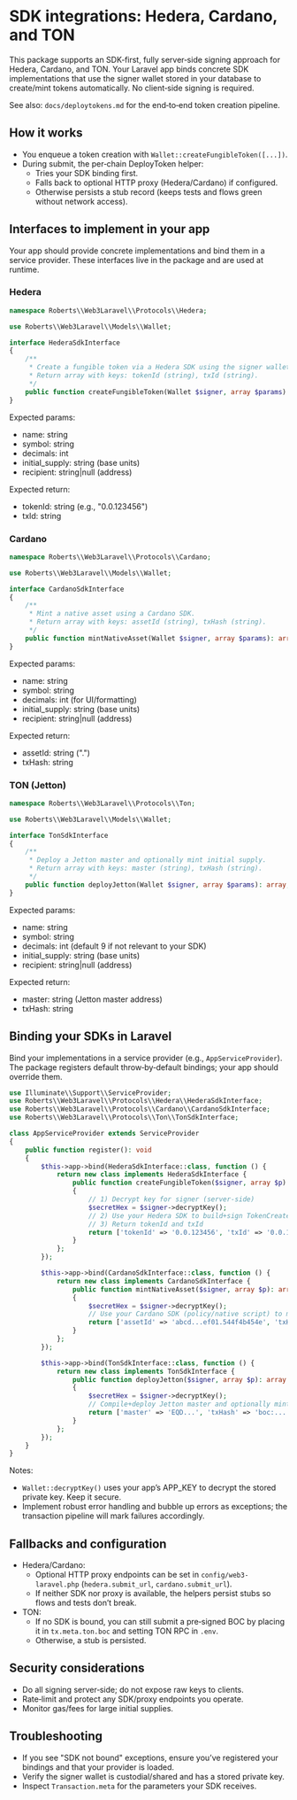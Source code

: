 # SDK integrations: Hedera, Cardano, and TON

This package supports an SDK‑first, fully server‑side signing approach for Hedera, Cardano, and TON. Your Laravel app binds concrete SDK implementations that use the signer wallet stored in your database to create/mint tokens automatically. No client‑side signing is required.

See also: `docs/deploytokens.md` for the end‑to‑end token creation pipeline.

## How it works

- You enqueue a token creation with `Wallet::createFungibleToken([...])`.
- During submit, the per‑chain DeployToken helper:
  - Tries your SDK binding first.
  - Falls back to optional HTTP proxy (Hedera/Cardano) if configured.
  - Otherwise persists a stub record (keeps tests and flows green without network access).

## Interfaces to implement in your app

Your app should provide concrete implementations and bind them in a service provider. These interfaces live in the package and are used at runtime.

### Hedera

```php
namespace Roberts\\Web3Laravel\\Protocols\\Hedera;

use Roberts\\Web3Laravel\\Models\\Wallet;

interface HederaSdkInterface
{
    /**
     * Create a fungible token via a Hedera SDK using the signer wallet.
     * Return array with keys: tokenId (string), txId (string).
     */
    public function createFungibleToken(Wallet $signer, array $params): array;
}
```

Expected params:
- name: string
- symbol: string
- decimals: int
- initial_supply: string (base units)
- recipient: string|null (address)

Expected return:
- tokenId: string (e.g., "0.0.123456")
- txId: string

### Cardano

```php
namespace Roberts\\Web3Laravel\\Protocols\\Cardano;

use Roberts\\Web3Laravel\\Models\\Wallet;

interface CardanoSdkInterface
{
    /**
     * Mint a native asset using a Cardano SDK.
     * Return array with keys: assetId (string), txHash (string).
     */
    public function mintNativeAsset(Wallet $signer, array $params): array;
}
```

Expected params:
- name: string
- symbol: string
- decimals: int (for UI/formatting)
- initial_supply: string (base units)
- recipient: string|null (address)

Expected return:
- assetId: string ("<policyId>.<assetNameHex>")
- txHash: string

### TON (Jetton)

```php
namespace Roberts\\Web3Laravel\\Protocols\\Ton;

use Roberts\\Web3Laravel\\Models\\Wallet;

interface TonSdkInterface
{
    /**
     * Deploy a Jetton master and optionally mint initial supply.
     * Return array with keys: master (string), txHash (string).
     */
    public function deployJetton(Wallet $signer, array $params): array;
}
```

Expected params:
- name: string
- symbol: string
- decimals: int (default 9 if not relevant to your SDK)
- initial_supply: string (base units)
- recipient: string|null (address)

Expected return:
- master: string (Jetton master address)
- txHash: string

## Binding your SDKs in Laravel

Bind your implementations in a service provider (e.g., `AppServiceProvider`). The package registers default throw‑by‑default bindings; your app should override them.

```php
use Illuminate\\Support\\ServiceProvider;
use Roberts\\Web3Laravel\\Protocols\\Hedera\\HederaSdkInterface;
use Roberts\\Web3Laravel\\Protocols\\Cardano\\CardanoSdkInterface;
use Roberts\\Web3Laravel\\Protocols\\Ton\\TonSdkInterface;

class AppServiceProvider extends ServiceProvider
{
    public function register(): void
    {
        $this->app->bind(HederaSdkInterface::class, function () {
            return new class implements HederaSdkInterface {
                public function createFungibleToken($signer, array $p): array
                {
                    // 1) Decrypt key for signer (server‑side)
                    $secretHex = $signer->decryptKey();
                    // 2) Use your Hedera SDK to build+sign TokenCreate, optionally initial mint/transfer
                    // 3) Return tokenId and txId
                    return ['tokenId' => '0.0.123456', 'txId' => '0.0.100@1690000000.000000000'];
                }
            };
        });

        $this->app->bind(CardanoSdkInterface::class, function () {
            return new class implements CardanoSdkInterface {
                public function mintNativeAsset($signer, array $p): array
                {
                    $secretHex = $signer->decryptKey();
                    // Use your Cardano SDK (policy/native script) to mint and send to recipient
                    return ['assetId' => 'abcd...ef01.544f4b454e', 'txHash' => '0x...'];
                }
            };
        });

        $this->app->bind(TonSdkInterface::class, function () {
            return new class implements TonSdkInterface {
                public function deployJetton($signer, array $p): array
                {
                    $secretHex = $signer->decryptKey();
                    // Compile+deploy Jetton master and optionally mint to recipient
                    return ['master' => 'EQD...', 'txHash' => 'boc:...'];
                }
            };
        });
    }
}
```

Notes:
- `Wallet::decryptKey()` uses your app’s APP_KEY to decrypt the stored private key. Keep it secure.
- Implement robust error handling and bubble up errors as exceptions; the transaction pipeline will mark failures accordingly.

## Fallbacks and configuration

- Hedera/Cardano:
  - Optional HTTP proxy endpoints can be set in `config/web3-laravel.php` (`hedera.submit_url`, `cardano.submit_url`).
  - If neither SDK nor proxy is available, the helpers persist stubs so flows and tests don’t break.
- TON:
  - If no SDK is bound, you can still submit a pre‑signed BOC by placing it in `tx.meta.ton.boc` and setting TON RPC in `.env`.
  - Otherwise, a stub is persisted.

## Security considerations

- Do all signing server‑side; do not expose raw keys to clients.
- Rate‑limit and protect any SDK/proxy endpoints you operate.
- Monitor gas/fees for large initial supplies.

## Troubleshooting

- If you see "SDK not bound" exceptions, ensure you’ve registered your bindings and that your provider is loaded.
- Verify the signer wallet is custodial/shared and has a stored private key.
- Inspect `Transaction.meta` for the parameters your SDK receives.
